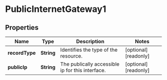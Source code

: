 

# PublicInternetGateway1


## Properties

| Name | Type | Description | Notes |
|------------ | ------------- | ------------- | -------------|
|**recordType** | **String** | Identifies the type of the resource. |  [optional] [readonly] |
|**publicIp** | **String** | The publically accessible ip for this interface. |  [optional] [readonly] |



